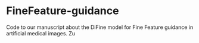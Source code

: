 # FineFeature-guidance
Code to our manuscript about the DiFine model for Fine Feature guidance in artificial medical images. Zu
